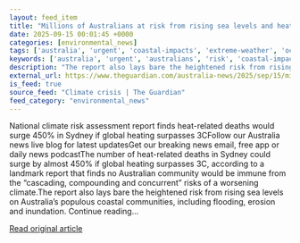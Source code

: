 ```yaml
---
layout: feed_item
title: "Millions of Australians at risk from rising sea levels and heat deaths to soar, national climate risk assessment report warns"
date: 2025-09-15 00:01:45 +0000
categories: [environmental_news]
tags: ['australia', 'urgent', 'coastal-impacts', 'extreme-weather', 'oceania', 'sea-level-rise', 'flooding']
keywords: ['australia', 'urgent', 'australians', 'risk', 'coastal-impacts', 'extreme-weather', 'millions', 'oceania']
description: "The report also lays bare the heightened risk from rising sea levels on Australia’s populous coastal communities, including flooding, erosion and inundation"
external_url: https://www.theguardian.com/australia-news/2025/sep/15/millions-of-australians-at-risk-from-rising-sea-levels-and-heat-deaths-could-soar-landmark-climate-report-warns
is_feed: true
source_feed: "Climate crisis | The Guardian"
feed_category: "environmental_news"
---
```


National climate risk assessment report finds heat-related deaths would surge 450% in Sydney if global heating surpasses 3CFollow our Australia news live blog for latest updatesGet our breaking news email, free app or daily news podcastThe number of heat-related deaths in Sydney could surge by almost 450% if global heating surpasses 3C, according to a landmark report that finds no Australian community would be immune from the “cascading, compounding and concurrent” risks of a worsening climate.The report also lays bare the heightened risk from rising sea levels on Australia’s populous coastal communities, including flooding, erosion and inundation. Continue reading...

[Read original article](https://www.theguardian.com/australia-news/2025/sep/15/millions-of-australians-at-risk-from-rising-sea-levels-and-heat-deaths-could-soar-landmark-climate-report-warns)
